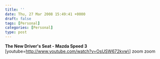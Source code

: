 ```yaml
---
title: ''
date: Thu, 27 Mar 2008 15:49:41 +0000
draft: false
tags: [Personal]
categories: [Personal]
type: post
---
```


**The New Driver's Seat - Mazda Speed 3** \[youtube=http://www.youtube.com/watch?v=OsUSW672kvw\]
zoom zoom